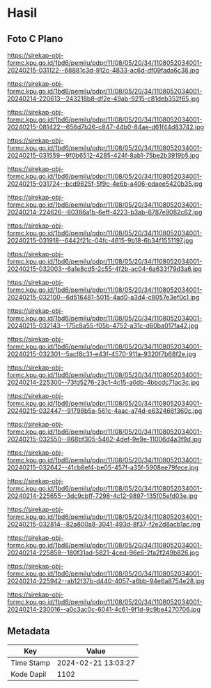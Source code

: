 # Hasil

## Foto C Plano

https://sirekap-obj-formc.kpu.go.id/1bd6/pemilu/pdpr/11/08/05/20/34/1108052034001-20240215-031122--68881c3d-912c-4833-ac6d-df09fada6c38.jpg

https://sirekap-obj-formc.kpu.go.id/1bd6/pemilu/pdpr/11/08/05/20/34/1108052034001-20240214-220613--243218b8-df2e-49ab-9215-c81deb352f65.jpg

https://sirekap-obj-formc.kpu.go.id/1bd6/pemilu/pdpr/11/08/05/20/34/1108052034001-20240215-081422--656d7b26-c847-44b0-84ae-d61f44d83742.jpg

https://sirekap-obj-formc.kpu.go.id/1bd6/pemilu/pdpr/11/08/05/20/34/1108052034001-20240215-031559--9f0b6512-4285-424f-8ab1-75be2b3919b5.jpg

https://sirekap-obj-formc.kpu.go.id/1bd6/pemilu/pdpr/11/08/05/20/34/1108052034001-20240215-031724--bcd9625f-5f9c-4e6b-a406-edaee5420b35.jpg

https://sirekap-obj-formc.kpu.go.id/1bd6/pemilu/pdpr/11/08/05/20/34/1108052034001-20240214-224626--80386a1b-6eff-4223-b3ab-6787e9082c62.jpg

https://sirekap-obj-formc.kpu.go.id/1bd6/pemilu/pdpr/11/08/05/20/34/1108052034001-20240215-031918--6442f21c-04fc-4615-9b18-6b34f1551197.jpg

https://sirekap-obj-formc.kpu.go.id/1bd6/pemilu/pdpr/11/08/05/20/34/1108052034001-20240215-032003--6a1e8cd5-2c55-4f2b-ac04-6a633f79d3a6.jpg

https://sirekap-obj-formc.kpu.go.id/1bd6/pemilu/pdpr/11/08/05/20/34/1108052034001-20240215-032100--6d516481-5015-4ad0-a3d4-c8057e3ef0c1.jpg

https://sirekap-obj-formc.kpu.go.id/1bd6/pemilu/pdpr/11/08/05/20/34/1108052034001-20240215-032143--175c8a55-f05b-4752-a31c-d60ba017fa42.jpg

https://sirekap-obj-formc.kpu.go.id/1bd6/pemilu/pdpr/11/08/05/20/34/1108052034001-20240215-032301--5acf8c31-e43f-4570-911a-9320f7b68f2e.jpg

https://sirekap-obj-formc.kpu.go.id/1bd6/pemilu/pdpr/11/08/05/20/34/1108052034001-20240214-225300--73fd5276-23c1-4c15-a0db-4bbcdc71ac3c.jpg

https://sirekap-obj-formc.kpu.go.id/1bd6/pemilu/pdpr/11/08/05/20/34/1108052034001-20240215-032447--91798b5a-561c-4aac-a74d-e632466f360c.jpg

https://sirekap-obj-formc.kpu.go.id/1bd6/pemilu/pdpr/11/08/05/20/34/1108052034001-20240215-032550--868bf305-5462-4def-9e9e-11006d4a3f9d.jpg

https://sirekap-obj-formc.kpu.go.id/1bd6/pemilu/pdpr/11/08/05/20/34/1108052034001-20240215-032642--41cb8ef4-be05-457f-a35f-5908ee79fece.jpg

https://sirekap-obj-formc.kpu.go.id/1bd6/pemilu/pdpr/11/08/05/20/34/1108052034001-20240214-225655--3dc9cbff-7298-4c12-9897-135f05efd03e.jpg

https://sirekap-obj-formc.kpu.go.id/1bd6/pemilu/pdpr/11/08/05/20/34/1108052034001-20240215-032814--82a800a8-3041-493d-8f37-f2e2d8acb1ac.jpg

https://sirekap-obj-formc.kpu.go.id/1bd6/pemilu/pdpr/11/08/05/20/34/1108052034001-20240214-225858--180f31ad-5821-4ced-96e6-2fa2f249b826.jpg

https://sirekap-obj-formc.kpu.go.id/1bd6/pemilu/pdpr/11/08/05/20/34/1108052034001-20240214-225942--ab12f37b-d440-4057-a6bb-94e6a8754e28.jpg

https://sirekap-obj-formc.kpu.go.id/1bd6/pemilu/pdpr/11/08/05/20/34/1108052034001-20240214-230016--a0c3ac0c-6041-4c61-9f1d-9c9be4270706.jpg


## Metadata

| Key        | Value               |
| ---------- | ------------------- |
| Time Stamp | 2024-02-21 13:03:27 |
| Kode Dapil | 1102                |



